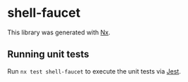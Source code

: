 # shell-faucet

This library was generated with [Nx](https://nx.dev).

## Running unit tests

Run `nx test shell-faucet` to execute the unit tests via [Jest](https://jestjs.io).
